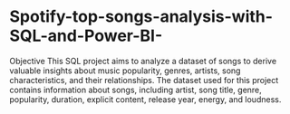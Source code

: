 # Spotify-top-songs-analysis-with-SQL-and-Power-BI-

Objective
This SQL project aims to analyze a dataset of songs to derive valuable insights about music popularity, genres, artists, song characteristics, and their relationships. The dataset used for this project contains information about songs, including artist, song title, genre, popularity, duration, explicit content, release year, energy, and loudness.
